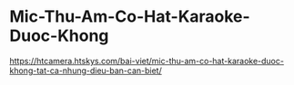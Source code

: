 # Mic-Thu-Am-Co-Hat-Karaoke-Duoc-Khong
https://htcamera.htskys.com/bai-viet/mic-thu-am-co-hat-karaoke-duoc-khong-tat-ca-nhung-dieu-ban-can-biet/
